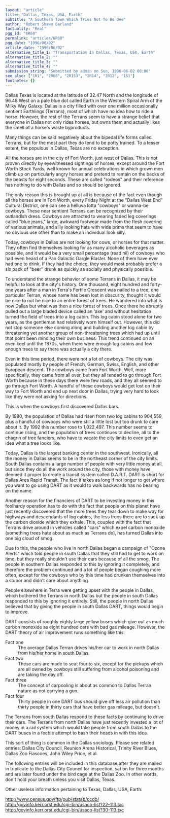 ```yaml
---
layout: "article"
title: "Dallas, Texas, USA, Earth"
subtitle: "A Southern Town Which Tries Not To Be One"
author: "Robert Shawn Garland"
factuality: "Real"
pgg_id: "6R60"
permalink: "articles/6R60"
pgg_date: "1996/06/02"
article_date: "1996/06/02"
alternative_title_1: "Transportation In Dallas, Texas, USA, Earth"
alternative_title_2: ""
alternative_title_3: ""
alternative_title_4: ""
submission_string: "Submitted by admin on Sun, 1996-06-02 00:00"
see_also: ["1R1", "2R68", "2R153", "2R14", "2R12", "1S1"]
footnotes: {}
---
```

<div>
<p>Dallas Texas is located at the latitude of 32.47 North and the longitude of 96.48 West on a pale blue dot called Earth in the Western Spiral Arm of the Milky Way Galaxy. Dallas is a city filled with over one million occasionally sentient Earthlings (Terrans), most of which have no idea how to ride a horse. However, the rest of the Terrans seem to have a strange belief that everyone in Dallas not only rides horses, but owns them and actually likes the smell of a horse's waste byproducts.</p>
<p>Many things can be said negatively about the bipedal life forms called Terrans, but for the most part they do tend to be potty trained. To a lesser extent, the populous in Dallas, Texas are no exception.</p>
<p>All the horses are in the city of Fort Worth, just west of Dallas. This is not proven directly by eyewitnessed sightings of horses, except around the Fort Worth Stock Yards, well known for annual celebrations in which grown men climb up on particularly angry horses and pretend to remain on the backs of the beasts for eight seconds. These are called "rodeos" and their reference has nothing to do with Dallas and so should be ignored.</p>
<p>The only reason this is brought up at all is because of the fact even though all the horses are in Fort Worth, every Friday Night at the "Dallas West End" Cultural District, one can see a helluva lotta "cowboys" or wanna-be cowboys. These near sentient Terrans can be recognized by their outlandish dress. Cowboys are attracted to wearing faded leg coverings called "blue jeans," large, awkward footwear made from the flesh covering of various animals, and silly looking hats with wide brims that seem to have no obvious use other than to make an individual look silly.</p>
<p>Today, cowboys in Dallas are not looking for cows, or horses for that matter. They often find themselves looking for as many alcoholic beverages as possible, and it would be a very small percentage (read nil) of cowboys who had even heard of a Pan Galactic Gargle Blaster. None of them have ever had one to drink. If they had the choice, they would most probably prefer a six pack of "beer" drunk as quickly as socially and physically possible.</p>
<p>To understand the strange behavior of some Terrans in Dallas, it may be helpful to look at the city's history. One thousand, eight hundred and forty-one years after a man in Terra's Fertile Crescent was nailed to a tree, one particular Terran, whose name has been lost in obscurity, thought it would be nice to not be nice to an entire forest of trees. He wandered into what is now Dallas but what was then a nice forest of trees. Once there he abruptly pulled out a large bladed device called an 'axe' and without hesitation turned the field of trees into a log cabin. This log cabin stood alone for two years, as the gentleman had relatively worn himself out. However, this did not stop someone else coming along and building another log cabin by threatening yet another group of non-threatening trees which had up until that point been minding their own business. This trend continued on an even keel until the 1870s, when there were enough log cabins and few enough trees to say there was actually a city there.</p>
<p>Even in this time period, there were not a lot of cowboys. The city was populated mostly by people of French, German, Swiss, English, and other European descent. The cowboys came from Fort Worth. Well, more specifically, they came from all over, but they all tended to go through Fort Worth because in these days there were few roads, and they all seemed to go through Fort Worth. A handful of these cowboys would get lost on their way to Fort Worth and end up next door in Dallas, trying very hard to look like they were not asking for directions.</p>
<p>This is when the cowboys first discovered Dallas bars.</p>
<p>By 1980, the population of Dallas had risen from two log cabins to 904,559, plus a handful of cowboys who were still a little lost but too drunk to care about it. By 1992 this number rose to 1,022,497. This number seems to continue rising, and the population of trees continues to decline, all to the chagrin of tree fanciers, who have to vacate the city limits to even get an idea what a tree looks like.</p>
<p>Today, Dallas is the largest banking center in the southwest. Ironically, all the money in Dallas seems to be in the northeast corner of the city limits. South Dallas contains a large number of people with very little money at all, but since they do all the work around the city, those with money have deemed it proper to create a transit system called D.A.R.T. DART is short for Dallas Area Rapid Transit. The fact it takes as long if not longer to get where you want to go using DART as it would to walk backwards has no bearing on the name.</p>
<p>Another reason for the financiers of DART to be investing money in this foolhardy operation has to do with the fact that people on this planet have just recently discovered that the more trees they tear down to make way for highways and descendants of log cabins, the less trees there are to suck up the carbon dioxide which they exhale. This, coupled with the fact that Terrans drive around in vehicles called "cars" which expel carbon monoxide (something trees hate about as much as Terrans do), has turned Dallas into one big cloud of smog.</p>
<p>Due to this, the people who live in north Dallas began a campaign of "Ozone Alerts" which told people in south Dallas that they still had to get to work on time, but they really shouldn't use their cars because of all the smog. The people in southern Dallas responded to this by ignoring it completely, and therefore the problem continued and a lot of people began coughing more often, except for the cowboys who by this time had drunken themselves into a stupor and didn't care about anything.</p>
<p>People elsewhere in Terra were getting upset with the people in Dallas, which bothered the Terrans in north Dallas but the people in south Dallas responded to this by ignoring it entirely. Still, the people in north Dallas believed that by giving the people in south Dallas DART, things would begin to improve.</p>
<p>DART consists of roughly eighty large yellow buses which give out as much carbon monoxide as eight hundred cars with bad gas mileage. However, the DART theory of air improvement runs something like this:</p>
<dl compact>
<dt>Fact one</dt>
<dd>The average Dallas Terran drives his/her car to work in north Dallas from his/her home in south Dallas.</dd>
<dt>Fact two</dt>
<dd>These cars are made to seat four to six, except for the pickups which are all owned by cowboys still suffering from alcohol poisoning and are taking the day off.</dd>
<dt>Fact three</dt>
<dd>The concept of carpooling is about as common to Dallas Terran nature as not carrying a gun.</dd>
<dt>Fact four</dt>
<dd>Thirty people in one DART bus should give off less air pollution than thirty people in thirty cars that have better gas mileage, but doesn't.</dd>
</dl>
<p>The Terrans from south Dallas respond to these facts by continuing to drive their cars. The Terrans from north Dallas have just recently invested a lot of money in a rail system which would take people from south Dallas to the DART buses in a feeble attempt to bash their heads in with this idea.</p>
<p>This sort of thing is common in the Dallas sociology. Please see related entries: Dallas City Council, Reunion Arena Historical, Trinity River Blues, Dallas Zoo Fiascoes, John Wiley Price, et al.</p>
<p>The following entries will be included in this database after they are mailed in triplicate to the Dallas City Council for inspection, sat on for three months and are later found under the bird cage at the Dallas Zoo. In other words, don't hold your breath unless you visit Dallas, Texas.</p>
<p>Other useless information pertaining to Texas, Dallas, USA, Earth:</p>
<p><a href="https://web.archive.org/web/20130206000553/http://www.census.gov/ftp/pub/statab/ccdb/">http://www.census.gov/ftp/pub/statab/ccdb/</a> <a href="https://web.archive.org/web/20130206000553/http://govinfo.kerr.orst.edu/cgi-bin/usaco-list?22-113.txc">http://govinfo.kerr.orst.edu/cgi-bin/usaco-list?22-113.txc</a> <a href="https://web.archive.org/web/20130206000553/http://govinfo.kerr.orst.edu/cgi-bin/usaco-list?30-113.txc">http://govinfo.kerr.orst.edu/cgi-bin/usaco-list?30-113.txc</a></p>
</div>
